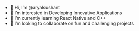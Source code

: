 - 👋 Hi, I’m @aryalsushant
- 👀 I’m interested in Developing Innovative Applications
- 🌱 I’m currently learning React Native and C++
- 💞️ I’m looking to collaborate on fun and challenging projects

<!---
aryalsushant/aryalsushant is a ✨ special ✨ repository because its `README.md` (this file) appears on your GitHub profile.
You can click the Preview link to take a look at your changes.
--->
